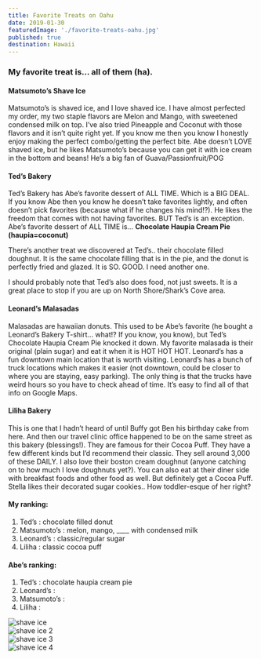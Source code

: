 ```yaml
---
title: Favorite Treats on Oahu
date: 2019-01-30
featuredImage: './favorite-treats-oahu.jpg'
published: true
destination: Hawaii
---
```


### My favorite treat is… all of them (ha).

#### Matsumoto’s Shave Ice

Matsumoto’s is shaved ice, and I love shaved ice.
I have almost perfected my order, my two staple flavors are Melon and Mango, with sweetened condensed milk on top.
I’ve also tried Pineapple and Coconut with those flavors and it isn’t quite right yet.
If you know me then you know I honestly enjoy making the perfect combo/getting the perfect bite.
Abe doesn’t LOVE shaved ice, but he likes Matsumoto’s because you can get it with ice cream in the bottom and beans!
He’s a big fan of Guava/Passionfruit/POG

#### Ted’s Bakery

Ted’s Bakery has Abe’s favorite dessert of ALL TIME. Which is a BIG DEAL.
If you know Abe then you know he doesn’t take favorites lightly, and often doesn’t pick favorites (because what if he changes his mind!?).
He likes the freedom that comes with not having favorites.
BUT Ted’s is an exception.
Abe’s favorite dessert of ALL TIME is… **Chocolate Haupia Cream Pie (haupia=coconut)**

There’s another treat we discovered at Ted’s.. their chocolate filled doughnut.
It is the same chocolate filling that is in the pie, and the donut is perfectly fried and glazed.
It is SO. GOOD. I need another one. 

I should probably note that Ted’s also does food, not just sweets.
It is a great place to stop if you are up on North Shore/Shark’s Cove area. 

#### Leonard’s Malasadas

Malasadas are hawaiian donuts.
This used to be Abe’s favorite (he bought a Leonard’s Bakery T-shirt… what!?
If you know, you know), but Ted’s Chocolate Haupia Cream Pie knocked it down.
My favorite malasada is their original (plain sugar) and eat it when it is HOT HOT HOT.
Leonard’s has a fun downtown main location that is worth visiting.
Leonard’s has a bunch of truck locations which makes it easier (not downtown, could be closer to where you are staying, easy parking).
The only thing is that the trucks have weird hours so you have to check ahead of time.
It’s easy to find all of that info on Google Maps.

#### Liliha Bakery

This is one that I hadn’t heard of until Buffy got Ben his birthday cake from here.
And then our travel clinic office happened to be on the same street as this bakery (blessings!).
They are famous for their Cocoa Puff. They have a few different kinds but I’d recommend their classic.
They sell around 3,000 of these DAILY.
I also love their boston cream doughnut (anyone catching on to how much I love doughnuts yet?).
You can also eat at their diner side with breakfast foods and other food as well.
But definitely get a Cocoa Puff. Stella likes their decorated sugar cookies.. How toddler-esque of her right? 

#### My ranking:
1) Ted’s : chocolate filled donut
2) Matsumoto’s : melon, mango, ____ with condensed milk
3) Leonard’s : classic/regular sugar
4) Liliha : classic cocoa puff

#### Abe’s ranking:
1) Ted’s : chocolate haupia cream pie
2) Leonard’s :
3) Matsumoto’s :
4) Liliha : 

![shave ice](/IMG_1981.JPG)
<br />
![shave ice 2](/IMG_1978.JPG)
<br />
![shave ice 3](/IMG_1983.JPG)
<br />
![shave ice 4](/IMG_2047.JPG)


